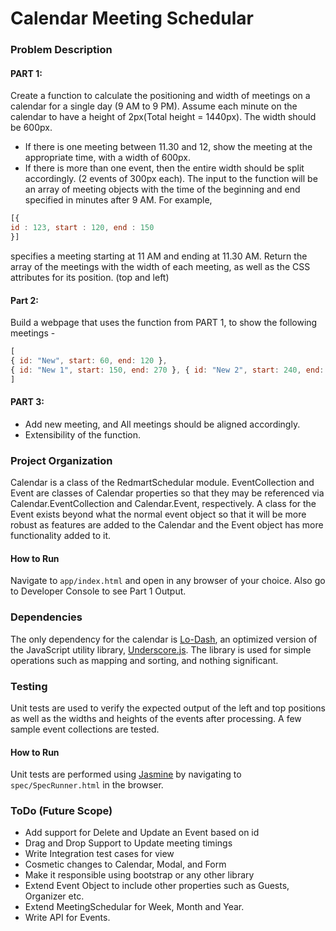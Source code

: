 # Calendar Meeting Schedular

### Problem Description

#### PART 1:
Create a function to calculate the positioning and width of meetings on a calendar for a single day (9 AM to 9 PM). Assume each minute on the calendar to have a height of 2px(Total height = 1440px). The width should be 600px.
- If there is one meeting between 11.30 and 12, show the meeting at the appropriate time, with a width of 600px.
- If there is more than one event, then the entire width should be split accordingly. (2 events of 300px each).
The input to the function will be an array of meeting objects with the time of the beginning and end specified in minutes after 9 AM. For example,

```javascript
[{
id : 123, start : 120, end : 150
}]
```
specifies a meeting starting at 11 AM and ending at 11.30 AM.
Return the array of the meetings with the width of each meeting, as well as the CSS attributes for its position. (top and left)


#### Part 2:

Build a webpage that uses the function from PART 1, to show the following meetings -

```javascript
[
{ id: "New", start: 60, end: 120 },
{ id: "New 1", start: 150, end: 270 }, { id: "New 2", start: 240, end: 300 }, { id: "New 3", start: 200, end: 360 }, { id: "New 4", start: 180, end: 330 },
]
```
#### PART 3:
 
* Add new meeting, and All meetings should be aligned accordingly.
* Extensibility of the function.


### Project Organization

Calendar is a class of the RedmartSchedular module. EventCollection and Event are classes of Calendar properties so that they may be referenced via Calendar.EventCollection and Calendar.Event, respectively. A class for the Event exists beyond what the normal event object so that it will be more robust as features are added to the Calendar and the Event object has more functionality added to it.

#### How to Run
Navigate to `app/index.html` and open in any browser of your choice. Also go to Developer Console to see Part 1 Output.

### Dependencies

The only dependency for the calendar is [Lo-Dash](https://github.com/bestiejs/lodash), an optimized version of the JavaScript utility library, [Underscore.js](https://github.com/documentcloud/underscore). The library is used for simple operations such as mapping and sorting, and nothing significant.

### Testing

Unit tests are used to verify the expected output of the left and top positions as well as the widths and heights of the events after processing. A few sample event collections are tested. 

#### How to Run
Unit tests are performed using [Jasmine](https://github.com/pivotal/jasmine) by navigating to `spec/SpecRunner.html` in the browser.

### ToDo (Future Scope)

* Add support for Delete and Update an Event based on id
* Drag and Drop Support to Update meeting timings
* Write Integration test cases for view
* Cosmetic changes to Calendar, Modal, and Form
* Make it responsible using bootstrap or any other library
* Extend Event Object to include other properties such as Guests, Organizer etc.
* Extend MeetingSchedular for Week, Month and Year.
* Write API for Events.
